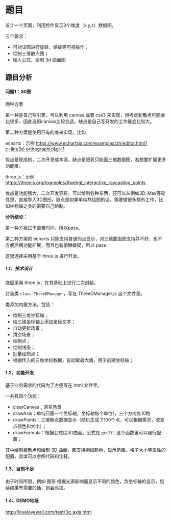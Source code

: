 # 题目

设计一个页面，利用控件显示3个维度（x,y,z）数据图。

三个要求：

* 可对该图进行旋转、缩放等可视操作；
* 绘制三维散点图；
* 输入公式，绘制 3d 曲面图


## 题目分析

#### 问题1：3D图

两种方案

第一种是自己写引擎，可以利用 canvas 或者 css3 来实现，但考虑到散点可能会比较多，因此选用canvas比较合适。缺点是自己写开发的工作量会比较大。


第二种方案是使用已有的库来实现，比如 

echarts：示例 https://www.echartsjs.com/examples/zh/editor.html?c=line3d-orthographic&gl=1

优点是现成的，二次开发成本低，缺点是限死只能画三维数据图，若想要扩展更多功能难。

three.js：示例 https://threejs.org/examples/#webgl_interactive_raycasting_points

优点是功能强大，二次开发容易，可以绘制各种东西，还可以从例如3D-Max等软件里，直接导入3D图形。缺点是如果单纯熬绘图的话，需要做很多额外工作，比如坐标轴之类的需要自己绘制。


**分析结论：**

第一种方案过于浪费时间，所以pass。

第二种方案的 echarts 只能支持普通的点显示，对三维曲面图支持并不好，也不方便后期功能扩展，而且也有偷懒嫌疑，所以 pass

这里选择采用基于 three.js 进行开发。


##### 1.1、技术设计

底层采用 three.js，在其基础上进行二次封装。

封装类 ``class ThreeDManager``，写在 ThreeDManager.js 这个文件里。

类添加内置方法，包括：

* 绘制三维坐标轴；
* 给三维坐标轴上添加坐标文字；
* 自动更新场景；
* 清空场景；
* 绘制点；
* 绘制线条；
* 批量绘制点；
* 根据传入的三维坐标数据，自动取最大值，用于创建坐标轴；

#### 1.2、功能开发

基于业务需求的代码为了方便写在 html 文件里。

一共有四个功能：

* clearCanvas：清空场景
* drawAxis：单纯只画一个坐标轴，坐标轴每个单位1，三个方向各10格
* drawPoints：三维散点数据显示（随机生成了100个点，可以根据需求，改变点颜色和大小）；
* drawFormula：根据公式绘3D曲面。公式在 ``getZ()`` 这个函数里可以自行配置；

其中绘制离散点和绘制 3D 曲面，都支持例如颜色、显示范围、格子大小等属性的配置，具体可以参照代码和注释。


#### 1.3、目前不足

由于时间所限，例如 图形 根据光源影响而显示不同的颜色，负坐标轴的显示，后续如果有需要的话，则会添加。

#### 1.4、DEMO地址

http://lovelovewall.com/test/3d_axis.html

